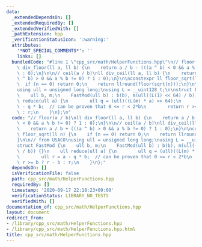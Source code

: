 ```yaml
---
data:
  _extendedDependsOn: []
  _extendedRequiredBy: []
  _extendedVerifiedWith: []
  _pathExtension: hpp
  _verificationStatusIcon: ':warning:'
  attributes:
    '*NOT_SPECIAL_COMMENTS*': ''
    links: []
  bundledCode: "#line 1 \"cpp_src/math/HelperFunctions.hpp\"\n// floor(a / b)\nll\
    \ div_floor(ll a, ll b) {\n    return a / b - (((a ^ b) < 0 && a % b != 0) ? 1\
    \ : 0);\n}\n\n// ceil(a / b)\nll div_ceil(ll a, ll b) {\n    return a / b + (((a\
    \ ^ b) > 0 && a % b != 0) ? 1 : 0);\n}\n\nconstexpr ll floor_sqrt(ll n) {\n  \
    \  if (n == 0) return 0;\n    return llround(floor(sqrt(n)));\n}\n\n// from USACO\n\
    using ull = unsigned long long;\nusing L = __uint128_t;\n\nstruct FastMod {\n\
    \    ull b, m;\n    FastMod(ull b) : b(b), m(ull((L(1) << 64) / b)) {}\n    ull\
    \ reduce(ull a) {\n        ull q = (ull)((L(m) * a) >> 64);\n        ull r = a\
    \ - q * b;  // can be proven that 0 <= r < 2*b\n        return r >= b ? r - b\
    \ : r;\n    }\n};\n"
  code: "// floor(a / b)\nll div_floor(ll a, ll b) {\n    return a / b - (((a ^ b)\
    \ < 0 && a % b != 0) ? 1 : 0);\n}\n\n// ceil(a / b)\nll div_ceil(ll a, ll b) {\n\
    \    return a / b + (((a ^ b) > 0 && a % b != 0) ? 1 : 0);\n}\n\nconstexpr ll\
    \ floor_sqrt(ll n) {\n    if (n == 0) return 0;\n    return llround(floor(sqrt(n)));\n\
    }\n\n// from USACO\nusing ull = unsigned long long;\nusing L = __uint128_t;\n\n\
    struct FastMod {\n    ull b, m;\n    FastMod(ull b) : b(b), m(ull((L(1) << 64)\
    \ / b)) {}\n    ull reduce(ull a) {\n        ull q = (ull)((L(m) * a) >> 64);\n\
    \        ull r = a - q * b;  // can be proven that 0 <= r < 2*b\n        return\
    \ r >= b ? r - b : r;\n    }\n};"
  dependsOn: []
  isVerificationFile: false
  path: cpp_src/math/HelperFunctions.hpp
  requiredBy: []
  timestamp: '2020-09-17 22:18:23+09:00'
  verificationStatus: LIBRARY_NO_TESTS
  verifiedWith: []
documentation_of: cpp_src/math/HelperFunctions.hpp
layout: document
redirect_from:
- /library/cpp_src/math/HelperFunctions.hpp
- /library/cpp_src/math/HelperFunctions.hpp.html
title: cpp_src/math/HelperFunctions.hpp
---
```

